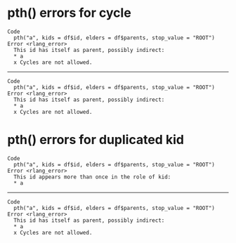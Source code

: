 # pth() errors for cycle

    Code
      pth("a", kids = df$id, elders = df$parents, stop_value = "ROOT")
    Error <rlang_error>
      This id has itself as parent, possibly indirect:
      * a
      x Cycles are not allowed.

---

    Code
      pth("a", kids = df$id, elders = df$parents, stop_value = "ROOT")
    Error <rlang_error>
      This id has itself as parent, possibly indirect:
      * a
      x Cycles are not allowed.

# pth() errors for duplicated kid

    Code
      pth("a", kids = df$id, elders = df$parents, stop_value = "ROOT")
    Error <rlang_error>
      This id appears more than once in the role of kid:
      * a

---

    Code
      pth("a", kids = df$id, elders = df$parents, stop_value = "ROOT")
    Error <rlang_error>
      This id has itself as parent, possibly indirect:
      * a
      x Cycles are not allowed.

